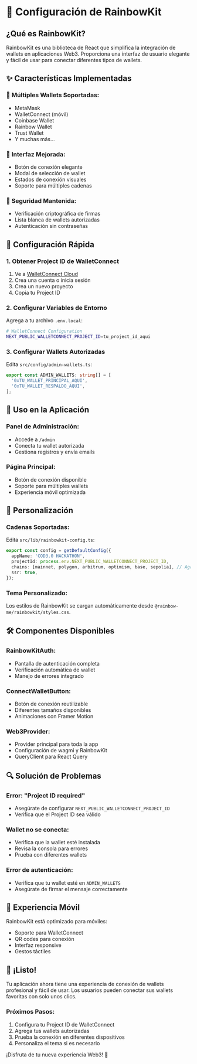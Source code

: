 # 🌈 Configuración de RainbowKit

## ¿Qué es RainbowKit?

RainbowKit es una biblioteca de React que simplifica la integración de wallets en aplicaciones Web3. Proporciona una interfaz de usuario elegante y fácil de usar para conectar diferentes tipos de wallets.

## ✨ Características Implementadas

### 🔗 **Múltiples Wallets Soportadas:**
- MetaMask
- WalletConnect (móvil)
- Coinbase Wallet
- Rainbow Wallet
- Trust Wallet
- Y muchas más...

### 🎨 **Interfaz Mejorada:**
- Botón de conexión elegante
- Modal de selección de wallet
- Estados de conexión visuales
- Soporte para múltiples cadenas

### 🔐 **Seguridad Mantenida:**
- Verificación criptográfica de firmas
- Lista blanca de wallets autorizadas
- Autenticación sin contraseñas

## 🚀 Configuración Rápida

### 1. **Obtener Project ID de WalletConnect**

1. Ve a [WalletConnect Cloud](https://cloud.walletconnect.com/)
2. Crea una cuenta o inicia sesión
3. Crea un nuevo proyecto
4. Copia tu Project ID

### 2. **Configurar Variables de Entorno**

Agrega a tu archivo `.env.local`:

```bash
# WalletConnect Configuration
NEXT_PUBLIC_WALLETCONNECT_PROJECT_ID=tu_project_id_aqui
```

### 3. **Configurar Wallets Autorizadas**

Edita `src/config/admin-wallets.ts`:

```typescript
export const ADMIN_WALLETS: string[] = [
  '0xTU_WALLET_PRINCIPAL_AQUI',
  '0xTU_WALLET_RESPALDO_AQUI',
];
```

## 🎯 Uso en la Aplicación

### **Panel de Administración:**
- Accede a `/admin`
- Conecta tu wallet autorizada
- Gestiona registros y envía emails

### **Página Principal:**
- Botón de conexión disponible
- Soporte para múltiples wallets
- Experiencia móvil optimizada

## 🔧 Personalización

### **Cadenas Soportadas:**
Edita `src/lib/rainbowkit-config.ts`:

```typescript
export const config = getDefaultConfig({
  appName: 'COD3.0 HACKATHON',
  projectId: process.env.NEXT_PUBLIC_WALLETCONNECT_PROJECT_ID,
  chains: [mainnet, polygon, arbitrum, optimism, base, sepolia], // Agrega/quita cadenas
  ssr: true,
});
```

### **Tema Personalizado:**
Los estilos de RainbowKit se cargan automáticamente desde `@rainbow-me/rainbowkit/styles.css`.

## 🛠️ Componentes Disponibles

### **RainbowKitAuth:**
- Pantalla de autenticación completa
- Verificación automática de wallet
- Manejo de errores integrado

### **ConnectWalletButton:**
- Botón de conexión reutilizable
- Diferentes tamaños disponibles
- Animaciones con Framer Motion

### **Web3Provider:**
- Provider principal para toda la app
- Configuración de wagmi y RainbowKit
- QueryClient para React Query

## 🔍 Solución de Problemas

### **Error: "Project ID required"**
- Asegúrate de configurar `NEXT_PUBLIC_WALLETCONNECT_PROJECT_ID`
- Verifica que el Project ID sea válido

### **Wallet no se conecta:**
- Verifica que la wallet esté instalada
- Revisa la consola para errores
- Prueba con diferentes wallets

### **Error de autenticación:**
- Verifica que tu wallet esté en `ADMIN_WALLETS`
- Asegúrate de firmar el mensaje correctamente

## 📱 Experiencia Móvil

RainbowKit está optimizado para móviles:
- Soporte para WalletConnect
- QR codes para conexión
- Interfaz responsive
- Gestos táctiles

## 🎉 ¡Listo!

Tu aplicación ahora tiene una experiencia de conexión de wallets profesional y fácil de usar. Los usuarios pueden conectar sus wallets favoritas con solo unos clics.

### **Próximos Pasos:**
1. Configura tu Project ID de WalletConnect
2. Agrega tus wallets autorizadas
3. Prueba la conexión en diferentes dispositivos
4. Personaliza el tema si es necesario

¡Disfruta de tu nueva experiencia Web3! 🚀












